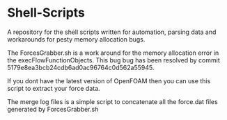 # Shell-Scripts
A repository for the shell scripts written for automation, parsing data and workarounds for pesty memory allocation bugs.

The ForcesGrabber.sh is a work around for the memory allocation error in the execFlowFunctionObjects. This bug bug has been resolved by commit 5179e8ea3bcb24cdb6ad0ac96764c0d562a55945. 

If you dont have the latest version of OpenFOAM then you can use this script to extract your force data.

The merge log files is a simple script to concatenate all the force.dat files generated by ForcesGrabber.sh
